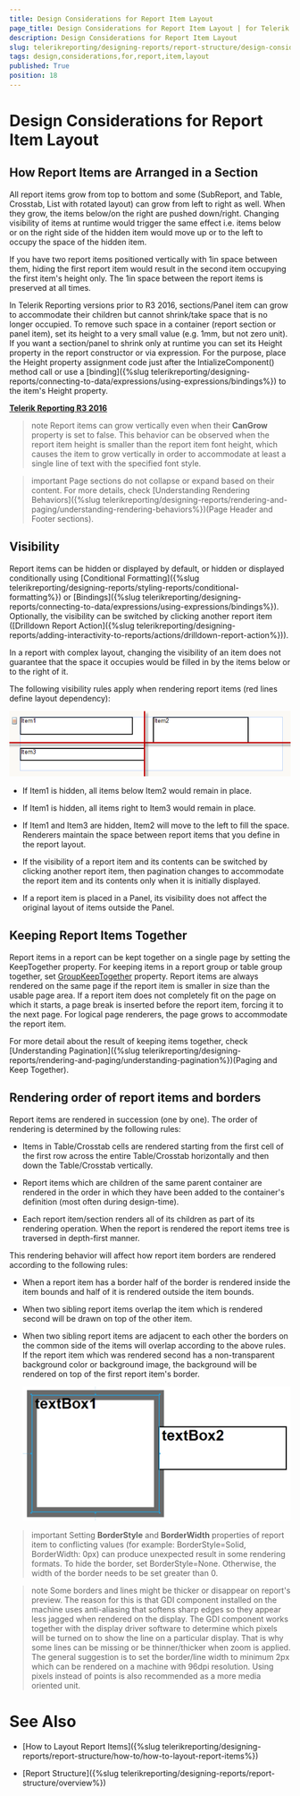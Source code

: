 ```yaml
---
title: Design Considerations for Report Item Layout
page_title: Design Considerations for Report Item Layout | for Telerik Reporting Documentation
description: Design Considerations for Report Item Layout
slug: telerikreporting/designing-reports/report-structure/design-considerations-for-report-item-layout
tags: design,considerations,for,report,item,layout
published: True
position: 18
---
```


# Design Considerations for Report Item Layout



## How Report Items are Arranged in a Section

All report items grow from top to bottom and some (SubReport, and Table, Crosstab, List with rotated layout) can grow from left to right as well. When they grow, the items           below/on the right are pushed down/right. Changing visibility of items at runtime would trigger the same effect i.e. items below or           on the right side of the hidden item would move up or to the left to occupy the space of the hidden item.         

If you have two report items positioned vertically with 1in space between them, hiding the first report item           would result in the second item occupying the first item's height only. The 1in space between the report items is preserved at all times.         

In Telerik Reporting versions prior to R3 2016, sections/Panel item can grow to accommodate their children but cannot shrink/take space that is no longer occupied.           To remove such space in a container (report section or panel item), set its height to a very small value (e.g. 1mm, but not zero unit). If you want a section/panel to           shrink only at runtime you can set its Height property in the report constructor or via expression. For the purpose, place the Height property assignment code just after           the IntializeComponent() method call or use a [binding]({%slug telerikreporting/designing-reports/connecting-to-data/expressions/using-expressions/bindings%}) to the item's Height property.         

__[Telerik Reporting R3 2016](http://www.telerik.com/support/whats-new/reporting/release-history/telerik-reporting-r3-2016-(version-10-2-16-914))__

>note Report items can grow vertically even when their  __CanGrow__  property is set to false.             This behavior can be observed when the report item height is smaller than the report item font height, which causes the item to grow             vertically in order to accommodate at least a single line of text with the specified font style.           


>important Page sections do not collapse or expand based on their content. For more details, check             [Understanding Rendering Behaviors]({%slug telerikreporting/designing-reports/rendering-and-paging/understanding-rendering-behaviors%})(Page Header and Footer sections).           


## Visibility

Report items can be hidden or displayed by default, or hidden or displayed conditionally using [Conditional Formatting]({%slug telerikreporting/designing-reports/styling-reports/conditional-formatting%}) or [Bindings]({%slug telerikreporting/designing-reports/connecting-to-data/expressions/using-expressions/bindings%}).           Optionally, the visibility can be switched by clicking another report item ([Drilldown Report Action]({%slug telerikreporting/designing-reports/adding-interactivity-to-reports/actions/drilldown-report-action%})).         

In a report with complex layout, changing the visibility of an item does not guarantee that the space it occupies would be filled in by the items below or to the right of it.

The following visibility rules apply when rendering report items (red lines define layout dependency):  

  ![](images/ReportItemLayout.png)

* If Item1 is hidden, all items below Item2 would remain in place. 

* If Item1 is hidden, all items right to Item3 would remain in place. 

* If Item1 and Item3 are hidden, Item2 will move to the left to fill the space. Renderers maintain the               space between report items that you define in the report layout.             

* If the visibility of a report item and its contents can be switched by clicking another report item, then               pagination changes to accommodate the report item and its contents only when it is initially displayed.             

* If a report item is placed in a Panel, its visibility does not affect the original layout of items outside the Panel. 

## Keeping Report Items Together

Report items in a report can be kept together on a single page by setting           the KeepTogether property. For keeping items in a report group or table group together, set [GroupKeepTogether](/reporting/api/Telerik.Reporting.Group#Telerik_Reporting_Group_GroupKeepTogether) property.           Report items are always rendered on the same page if the report           item is smaller in size than the usable page area. If a report item does           not completely fit on the page on which it starts, a page break is inserted before the report item,           forcing it to the next page. For logical page renderers, the page grows to accommodate the report item.         

For more detail about the result of keeping items together, check [Understanding Pagination]({%slug telerikreporting/designing-reports/rendering-and-paging/understanding-pagination%})(Paging and Keep Together).         

## Rendering order of report items and borders

Report items are rendered in succession (one by one). The order of rendering is determined by the following rules:         

* Items in Table/Crosstab cells are rendered starting from the first cell of the first row               across the entire Table/Crosstab horizontally and then down the Table/Crosstab vertically.             

* Report items which are children of the same parent container are rendered in the order in which they have been added               to the container's definition (most often during design-time).             

* Each report item/section renders all of its children as part of its rendering operation.               When the report is rendered the report items tree is traversed in depth-first manner.             

This rendering behavior will affect how report item borders are rendered according to the following rules:

* When a report item has a border half of the border is rendered inside the item bounds and half of it is rendered outside the item bounds.             

* When two sibling report items overlap the item which is rendered second will be drawn on top of the other item.             

* When two sibling report items are adjacent to each other the borders on the common side of the items will overlap according to the above rules.               If the report item which was rendered second has a non-transparent background color or background image, the background will be               rendered on top of the first report item's border.               

  ![Border Overlapping](images/BorderOverlapping.png)

>important Setting  __BorderStyle__  and  __BorderWidth__  properties of report item to conflicting values             (for example: BorderStyle=Solid, BorderWidth: 0px) can produce unexpected result in some rendering formats.             To hide the border, set BorderStyle=None. Otherwise, the width of the border needs to be set greater than 0.           


>note Some borders and lines might be thicker or disappear on report's preview. The reason for this is that GDI component installed on the              machine uses anti-aliasing that softens sharp edges so they appear less jagged when rendered on the display.           The GDI component works together with the display driver software to determine which pixels will be turned on to show the line on a particular display.             That is why some lines can be missing or be thinner/thicker when zoom is applied.           The general suggestion is to set the border/line width to minimum 2px which can be rendered on a machine with 96dpi resolution.             Using pixels instead of points is also recommended as a more media oriented unit.           


# See Also


 * [How to Layout Report Items]({%slug telerikreporting/designing-reports/report-structure/how-to/how-to-layout-report-items%})

 * [Report Structure]({%slug telerikreporting/designing-reports/report-structure/overview%})
